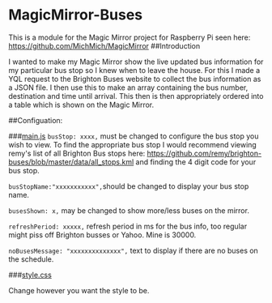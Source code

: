 # MagicMirror-Buses
This is a module for the Magic Mirror project for Raspberry Pi seen here: https://github.com/MichMich/MagicMirror
##Introduction

I wanted to make my Magic Mirror show the live updated bus information for my particular bus stop so I knew when to leave the house.
For this I made a YQL request to the Brighton Buses website to collect the bus information as a JSON file. 
I then use this to make an array containing the bus number, destination and time until arrival.
This then is then appropriately ordered into a table which is shown on the Magic Mirror.

##Configuation:

###[main.js](brightonBuses/main.js)
`busStop: xxxx,` must be changed to configure the bus stop you wish to view. To find the appropriate bus stop I would recommend viewing remy's list of all Brighton Bus stops here: https://github.com/remy/brighton-buses/blob/master/data/all_stops.kml and finding the 4 digit code for your bus stop.

`busStopName:"xxxxxxxxxxx",`should be changed to display your bus stop name.

`busesShown: x,` may be changed to show more/less buses on the mirror.

`refreshPeriod: xxxxx,` refresh period in ms for the bus info, too regular might piss off Brighton busses or Yahoo. Mine is 30000.

`noBusesMessage: "xxxxxxxxxxxxxx",` text to display if there are no buses on the schedule.

###[style.css](brightonBuses/style.css)

Change however you want the style to be.
